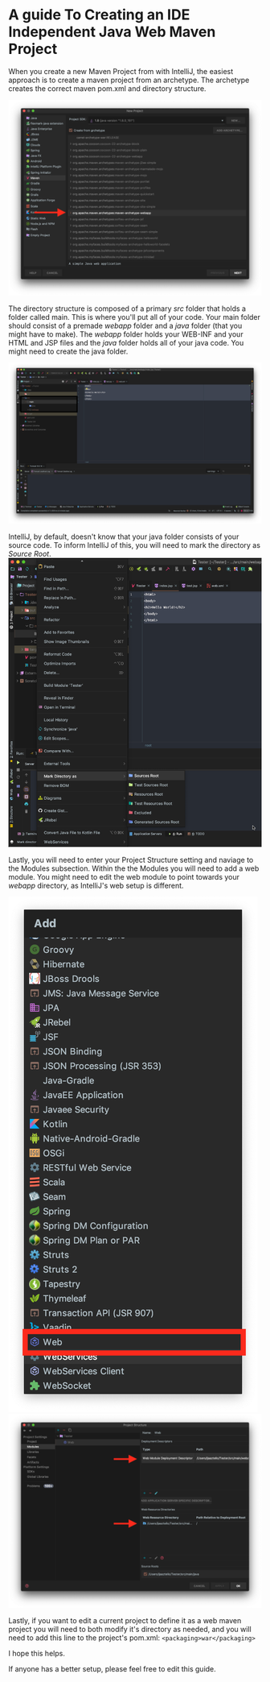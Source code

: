 # A guide To Creating an IDE Independent Java Web Maven Project

When you create a new Maven Project from with IntelliJ, the easiest approach is to create a maven project from an archetype. The archetype creates the correct maven pom.xml and directory structure. 

![](project-creation.png)

The directory structure is composed of a primary *src* folder that holds a folder called main. This is where you'll put all of your code. Your main folder should consist of a premade *webapp* folder and a *java* folder (that you might have to make). The *webapp* folder holds your WEB-INF and your HTML and JSP files and the *java* folder holds all of your java code. You might need to create the java folder.

![folder setup](folder-setup.png)

IntelliJ, by default, doesn't know that your java folder consists of your source code. To inform IntelliJ of this, you will need to mark the directory as *Source Root*.
![source root](source-root.png)

Lastly, you will need to enter your Project Structure setting and naviage to the Modules subsection. Within the the Modules you will need to add a web module. You might need to edit the web module to point towards your *webapp* directory, as IntelliJ's web setup is different.

![web module](web-module.png)
![web module setup](web-module-setup.png)

Lastly, if you want to edit a current project to define it as a web maven project you will need to both modify it's directory as needed, and you will need to add this line to the project's pom.xml: `<packaging>war</packaging>`

I hope this helps.

If anyone has a better setup, please feel free to edit this guide.
